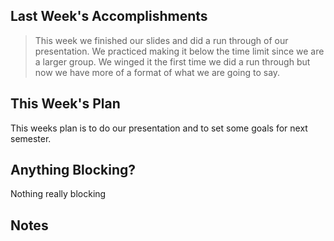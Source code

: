 ## Last Week's Accomplishments

> This week we finished our slides and did a run through of our presentation. We practiced making it below the time limit since we are a larger group. We winged it the first time we did a run through
but now we have more of a format of what we are going to say. 

## This Week's Plan
This weeks plan is to do our presentation and to set some goals for next semester.

## Anything Blocking?

Nothing really blocking
 

## Notes

 
